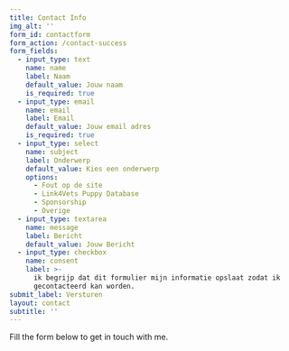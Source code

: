```yaml
---
title: Contact Info
img_alt: ''
form_id: contactform
form_action: /contact-success
form_fields:
  - input_type: text
    name: name
    label: Naam
    default_value: Jouw naam
    is_required: true
  - input_type: email
    name: email
    label: Email
    default_value: Jouw email adres
    is_required: true
  - input_type: select
    name: subject
    label: Onderwerp
    default_value: Kies een onderwerp
    options:
      - Fout op de site
      - Link4Vets Puppy Database
      - Sponsorship
      - Overige
  - input_type: textarea
    name: message
    label: Bericht
    default_value: Jouw Bericht
  - input_type: checkbox
    name: consent
    label: >-
      ik begrijp dat dit formulier mijn informatie opslaat zodat ik
      gecontacteerd kan worden.
submit_label: Versturen
layout: contact
subtitle: ''
---
```


Fill the form below to get in touch with me.

